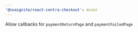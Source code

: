 ```yaml
---
'@noaignite/react-centra-checkout': minor
---
```


Allow callbacks for `paymentReturnPage` and `paymentFailedPage`
